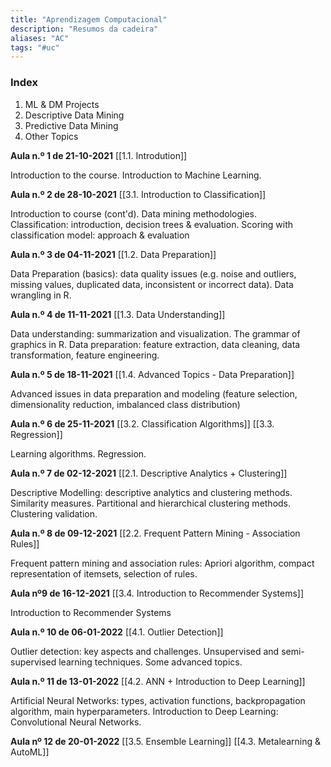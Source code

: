 ```yaml
---
title: "Aprendizagem Computacional"
description: "Resumos da cadeira"
aliases: "AC"
tags: "#uc"
---
```


### Index
1. ML & DM Projects
2. Descriptive Data Mining
3. Predictive Data Mining
4. Other Topics

**Aula n.º 1 de 21-10-2021**
[[1.1. Introdution]]

Introduction to the course. 
Introduction to Machine Learning.

**Aula n.º 2 de 28-10-2021**
[[3.1. Introduction to Classification]]

Introduction to course (cont'd). 
Data mining methodologies.  
Classification: introduction, decision trees & evaluation. 
Scoring with classification model: approach & evaluation

**Aula n.º 3 de 04-11-2021**
[[1.2. Data Preparation]] 

Data Preparation (basics): data quality issues (e.g. noise and outliers, missing values, duplicated data, inconsistent or incorrect data). 
Data wrangling in R.

**Aula n.º 4 de 11-11-2021**
[[1.3. Data Understanding]]

Data understanding: summarization and visualization. 
The grammar of graphics in R. 
Data preparation: feature extraction, data cleaning, data transformation, feature engineering.

**Aula n.º 5 de 18-11-2021**
[[1.4. Advanced Topics - Data Preparation]]

Advanced issues in data preparation and modeling (feature selection, dimensionality reduction, imbalanced class distribution)

**Aula n.º 6 de 25-11-2021**
[[3.2. Classification Algorithms]]
[[3.3. Regression]]

Learning algorithms. 
Regression.

**Aula n.º 7 de 02-12-2021**
[[2.1. Descriptive Analytics + Clustering]]

Descriptive Modelling: descriptive analytics and clustering methods. 
Similarity measures. 
Partitional and hierarchical clustering methods. 
Clustering validation.

**Aula n.º 8 de 09-12-2021**
[[2.2. Frequent Pattern Mining - Association Rules]]

Frequent pattern mining and association rules: Apriori algorithm, compact representation of itemsets, selection of rules.

**Aula nº9 de 16-12-2021**
[[3.4. Introduction to Recommender Systems]]

Introduction to Recommender Systems

**Aula n.º 10 de 06-01-2022**
[[4.1. Outlier Detection]]

Outlier detection: key aspects and challenges. 
Unsupervised and semi-supervised learning techniques. 
Some advanced topics.

**Aula n.º 11 de 13-01-2022**
[[4.2. ANN + Introduction to Deep Learning]]

Artificial Neural Networks: types, activation functions, backpropagation algorithm, main hyperparameters. 
Introduction to Deep Learning: Convolutional Neural Networks.

**Aula nº 12 de 20-01-2022**
[[3.5. Ensemble Learning]]
[[4.3. Metalearning & AutoML]]